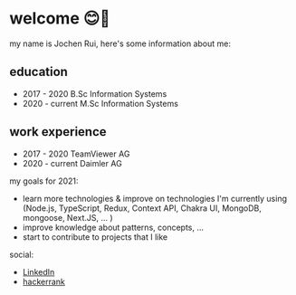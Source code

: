 # welcome 😊👋 #

my name is Jochen Rui, here's some information about me:

## education ##
+ 2017 - 2020     B.Sc Information Systems
+ 2020 - current  M.Sc Information Systems

## work experience ##
+ 2017 - 2020     TeamViewer AG
+ 2020 - current  Daimler AG

my goals for 2021:
+ learn more technologies & improve on technologies I'm currently using (Node.js, TypeScript, Redux, Context API, Chakra UI, MongoDB, mongoose, Next.JS, ... )
+ improve knowledge about patterns, concepts, ...
+ start to contribute to projects that I like

social:
+ <a href="https://www.linkedin.com/in/jochen-rui-114065149/">LinkedIn</a>
+ <a href="https://www.hackerrank.com/jochen_rui">hackerrank</a>
